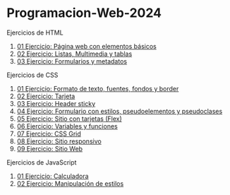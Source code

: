 # Programacion-Web-2024
Ejercicios de HTML
1. [01 Ejercicio: Página web con elementos básicos](/Ejercicio_1/Pagina_web_elementos_basica.html)
2. [02 Ejercicio: Listas, Multimedia y tablas](/Ejercicio_2/Ejercicio_2_Listas_Multimedia_y_tablas.html)
3. [03 Ejercicio: Formularios y metadatos](/Ejercicio_3/ejercicio3.html)

Ejercicios de CSS
1. [01 Ejercicio: Formato de texto, fuentes, fondos y border](/CSS/Ejercicio_1_CSS_Nuevo_Formato/Ejercicio_1_Formato_De_texto_fondo.html)
2. [02 Ejercicio: Tarjeta](CSS/Ejercicio_2_CSS/Ejercicio_2.html)
3. [03 Ejercicio: Header sticky](CSS/Ejercicio_3_CSS/index.html)
4. [04 Ejercicio: Formulario con estilos, pseudoelementos y pseudoclases](CSS/Ejercicio_4_CSS/index.HTML)
5. [05 Ejercicio: Sitio con tarjetas (Flex)](CSS/Ejercicio_5_CSS/index.html)
6. [06 Ejercicio: Variables y funciones](CSS/Ejercicio_6_CSS/index.html) 
7. [07 Ejercicio: CSS Grid](CSS/Ejercicio_7_CSS/index.html) 
8. [08 Ejercicio: Sitio responsivo](CSS/Ejercicio_8_CSS/index.html)  
9. [09 Ejercicio: Sitio Web](CSS/Examen_CSS/index.html)  

Ejercicios de JavaScript
1. [01 Ejercicio: Calculadora](JavaScript/Ejercicio_1_JS/index.html)
2. [02 Ejercicio: Manipulación de estilos](JavaScript/Ejercicio_2_JS/index.html)
